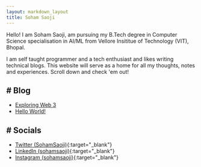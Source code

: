 ```yaml
---
layout: markdown_layout
title: Soham Saoji
---
```


Hello! I am Soham Saoji, am pursuing my B.Tech degree in Computer Science specialisation in AI/ML from Vellore Insititue of Technology (VIT), Bhopal.

I am self taught programmer and a tech enthusiast and likes writing technical blogs. This website will serve as a home for all my thoughts, notes and experiences. Scroll down and check 'em out!

## # Blog
- [Exploring Web 3](https://sohamsaoji.github.io/blog/exploring-web3)
- [Hello World!](https://sohamsaoji.github.io/blog/hello-world)

## # Socials
- [Twitter (SohamSaoji)](https://twitter.com/SohamSaoji){:target="_blank"}
- [LinkedIn (sohamsaoji)](https://www.linkedin.com/in/sohamsaoji/){:target="_blank"}
- [Instagram (sohamsaoji)](https://www.instagram.com/sohamsaoji){:target="_blank"}
